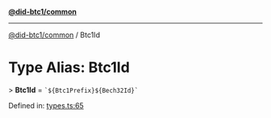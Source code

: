 [**@did-btc1/common**](../README.md)

***

[@did-btc1/common](../globals.md) / Btc1Id

# Type Alias: Btc1Id

&gt; **Btc1Id** = `` `${Btc1Prefix}${Bech32Id}` ``

Defined in: [types.ts:65](https://github.com/dcdpr/did-btc1-js/blob/4ab6f9915d95beed9bc633644c9db1539395f512/packages/common/src/types.ts#L65)
